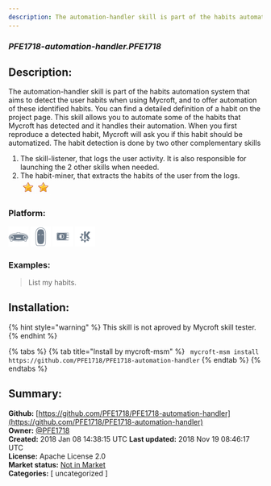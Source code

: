 ```yaml
---
description: The automation-handler skill is part of the habits automation system
---
```


### _PFE1718-automation-handler.PFE1718_  
## Description:  
The automation-handler skill is part of the habits automation system that aims to detect the user habits when using Mycroft, and to offer automation of these identified habits. You can find a detailed definition of a habit on the project page.
This skill allows you to automate some of the habits that Mycroft has detected and it handles their automation. When you first reproduce a detected habit, Mycroft will ask you if this habit should be automatized.
The habit detection is done by two other complementary skills
1. The skill-listener, that logs the user activity. It is also  responsible for launching the 2 other skills when needed.
2. The habit-miner, that extracts the habits of the user from the logs.  
![](../.gitbook/assets/star.png)![](../.gitbook/assets/star.png)  
  
### Platform:  
 ![Mark I](../.gitbook/assets/mark-1-icon.png)  ![Mark II](../.gitbook/assets/mark-2-icon.png)  ![Picroft](../.gitbook/assets/picroft-icon.png)  ![plasmoid](../.gitbook/assets/kde.png)   
### Examples:  
> List my habits.  
  
## Installation:  
{% hint style="warning" %}
This skill is not aproved by Mycroft skill tester.
{% endhint %}
    
{% tabs %}
{% tab title="Install by mycroft-msm" %}
``` mycroft-msm install https://github.com/PFE1718/PFE1718-automation-handler```
{% endtab %}
  {% endtabs %}
    
## Summary:  
**Github:** [https://github.com/PFE1718/PFE1718-automation-handler](https://github.com/PFE1718/PFE1718-automation-handler)  
**Owner:** [@PFE1718](https://github.com/PFE1718)  
**Created:** 2018 Jan 08 14:38:15 UTC  **Last updated:** 2018 Nov 19 08:46:17 UTC  
**License:** Apache License 2.0  
**Market status:** [Not in Market](https://market.mycroft.ai/skill/)  
**Categories:** [ uncategorized ]   
